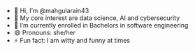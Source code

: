 - 👋 Hi, I’m @mahgularain43
- 👀 My core interest are data science, AI and cybersecurity
- 🌱 I’m currently enrolled in Bachelors in software engineering 
- 😄 Pronouns: she/her
- ⚡ Fun fact: I am witty and funny at times

<!---
mahgularain43/mahgularain43 is a ✨ special ✨ repository because its `README.md` (this file) appears on your GitHub profile.
You can click the Preview link to take a look at your changes.
--->
